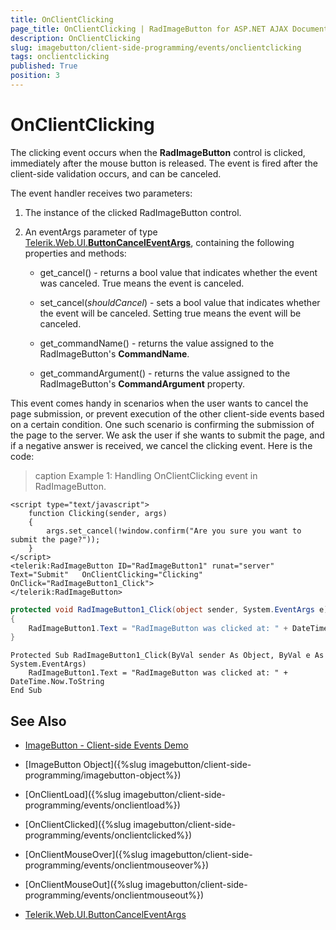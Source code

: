 ```yaml
---
title: OnClientClicking
page_title: OnClientClicking | RadImageButton for ASP.NET AJAX Documentation
description: OnClientClicking
slug: imagebutton/client-side-programming/events/onclientclicking
tags: onclientclicking
published: True
position: 3
---
```


# OnClientClicking

The clicking event occurs when the **RadImageButton** control is clicked, immediately after the mouse button is released. The event is fired after the client-side validation occurs, and can be canceled.

The event handler receives two parameters:

1. The instance of the clicked RadImageButton control.

1. An eventArgs parameter of type [Telerik.Web.UI.**ButtonCancelEventArgs**](http://docs.telerik.com/devtools/aspnet-ajax/api/client/args/Telerik.Web.UI.ButtonCancelEventArgs), containing the following properties and methods:

	* get_cancel() - returns a bool value that indicates whether the event was canceled. True means the event is canceled.

	* set_cancel(*shouldCancel*) - sets a bool value that indicates whether the event will be canceled. Setting true means the event will be canceled.

	* get_commandName() - returns the value assigned to the RadImageButton's **CommandName**. 

	* get_commandArgument() - returns the value assigned to the RadImageButton's **CommandArgument** property.

This event comes handy in scenarios when the user wants to cancel the page submission, or prevent execution of the other client-side events based on a certain condition. One such scenario is confirming the submission of the page to the server. We ask the user if she wants to submit the page, and if a negative answer is received, we cancel the clicking event. Here is the code:

>caption Example 1: Handling OnClientClicking event in RadImageButton.

````ASP.NET
<script type="text/javascript">
	function Clicking(sender, args)
	{
		args.set_cancel(!window.confirm("Are you sure you want to submit the page?"));
	}
</script>
<telerik:RadImageButton ID="RadImageButton1" runat="server" Text="Submit"	OnClientClicking="Clicking" OnClick="RadImageButton1_Click">
</telerik:RadImageButton>
````

````C#
protected void RadImageButton1_Click(object sender, System.EventArgs e)
{
	RadImageButton1.Text = "RadImageButton was clicked at: " + DateTime.Now.ToString();
}
````
````VB
Protected Sub RadImageButton1_Click(ByVal sender As Object, ByVal e As System.EventArgs)
	RadImageButton1.Text = "RadImageButton was clicked at: " + DateTime.Now.ToString
End Sub
````

## See Also

 * [ImageButton - Client-side Events Demo](http://demos.telerik.com/aspnet-ajax/imagebutton/client-side-api/client-side-events/defaultcs.aspx)

 * [ImageButton Object]({%slug imagebutton/client-side-programming/imagebutton-object%})

 * [OnClientLoad]({%slug imagebutton/client-side-programming/events/onclientload%})
 
 * [OnClientClicked]({%slug imagebutton/client-side-programming/events/onclientclicked%})
 
 * [OnClientMouseOver]({%slug imagebutton/client-side-programming/events/onclientmouseover%})
 
 * [OnClientMouseOut]({%slug imagebutton/client-side-programming/events/onclientmouseout%})
 
 * [Telerik.Web.UI.ButtonCancelEventArgs](http://docs.telerik.com/devtools/aspnet-ajax/api/client/args/Telerik.Web.UI.ButtonCancelEventArgs)

